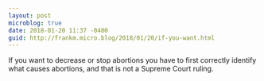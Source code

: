 ```yaml
---
layout: post
microblog: true
date: 2018-01-20 11:37 -0400
guid: http://frankm.micro.blog/2018/01/20/if-you-want.html
---
```

If you want to decrease or stop abortions you have to first correctly identify what causes abortions, and that is not a Supreme Court ruling. 
